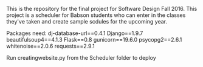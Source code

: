 This is the repository for the final project for Software Design Fall 2016.
This project is a scheduler for Babson students who can enter in the classes they've taken and create sample scdules for the upcoming year.

Packages need:
dj-database-url==0.4.1
Django==1.9.7
beautifulsoup4==4.1.3
Flask==0.8
gunicorn==19.6.0
psycopg2==2.6.1
whitenoise==2.0.6
requests==2.9.1


Run creatingwebsite.py from the Scheduler folder to deploy
